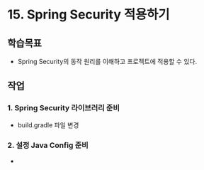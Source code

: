 # 15. Spring Security 적용하기

## 학습목표

- Spring Security의 동작 원리를 이해하고 프로젝트에 적용할 수 있다.

## 작업

### 1. Spring Security 라이브러리 준비

- build.gradle 파일 변경

### 2. 설정 Java Config 준비

- 